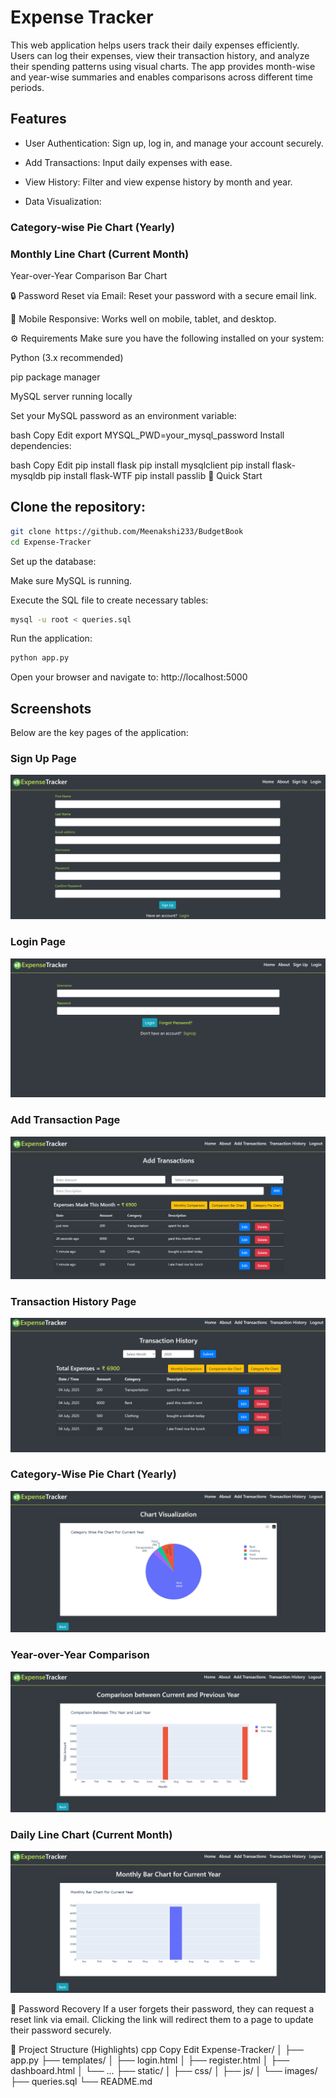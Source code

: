 # Expense Tracker
This web application helps users track their daily expenses efficiently. Users can log their expenses, view their transaction history, and analyze their spending patterns using visual charts. The app provides month-wise and year-wise summaries and enables comparisons across different time periods.

## Features
- User Authentication: Sign up, log in, and manage your account securely.

- Add Transactions: Input daily expenses with ease.

- View History: Filter and view expense history by month and year.

- Data Visualization:

### Category-wise Pie Chart (Yearly)

### Monthly Line Chart (Current Month)

Year-over-Year Comparison Bar Chart

🔒 Password Reset via Email: Reset your password with a secure email link.

📱 Mobile Responsive: Works well on mobile, tablet, and desktop.

⚙️ Requirements
Make sure you have the following installed on your system:

Python (3.x recommended)

pip package manager

MySQL server running locally

Set your MySQL password as an environment variable:

bash
Copy
Edit
export MYSQL_PWD=your_mysql_password
Install dependencies:

bash
Copy
Edit
pip install flask
pip install mysqlclient
pip install flask-mysqldb
pip install flask-WTF
pip install passlib
🚀 Quick Start
## Clone the repository:

``` bash
git clone https://github.com/Meenakshi233/BudgetBook
cd Expense-Tracker
``` 
Set up the database:

Make sure MySQL is running.

Execute the SQL file to create necessary tables:

``` bash
mysql -u root < queries.sql
```
Run the application:

```bash
python app.py
```
Open your browser and navigate to: http://localhost:5000

## Screenshots
Below are the key pages of the application:

### Sign Up Page
![Sign Up Page](/static/signup.png)

### Login Page
![Login Page](static/loginPage.png)

### Add Transaction Page
![Add Transactions Page](static/addTransactions.png)

### Transaction History Page
![Transaction History Page](static/transactionHistory.png)

### Category-Wise Pie Chart (Yearly)
![Pie Chart](static/pieChart.png)

### Year-over-Year Comparison
![Yearly Comparison](static/yearlyComparison.png)

### Daily Line Chart (Current Month)
![Monthly Comparison](static/monthlyChart.png)

📧 Password Recovery
If a user forgets their password, they can request a reset link via email. Clicking the link will redirect them to a page to update their password securely.

📁 Project Structure (Highlights)
cpp
Copy
Edit
Expense-Tracker/
│
├── app.py
├── templates/
│   ├── login.html
│   ├── register.html
│   ├── dashboard.html
│   └── ...
├── static/
│   ├── css/
│   ├── js/
│   └── images/
├── queries.sql
└── README.md
